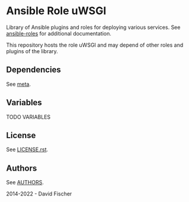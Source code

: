 # Ansible Role uWSGI

Library of Ansible plugins and roles for deploying various services.
See [ansible-roles](https://github.com/davidfischer-ch/ansible-roles) for additional documentation.

This repository hosts the role uWSGI and may depend of other roles and plugins of the library.

## Dependencies

See [meta](meta/main.yml).

## Variables

TODO VARIABLES

## License

See [LICENSE.rst](LICENSE.rst).

## Authors

See [AUTHORS](AUTHORS).

2014-2022 - David Fischer
